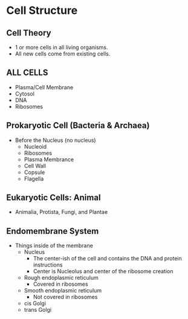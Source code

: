 # Cell Structure
## Cell Theory
- 1 or more cells in all living organisms.
- All new cells come from existing cells.
## ALL CELLS
- Plasma/Cell Membrane
- Cytosol
- DNA
- Ribosomes
## Prokaryotic Cell (Bacteria & Archaea)
- Before the Nucleus (no nucleus)
	- Nucleoid
	- Ribosomes
	- Plasma Membrance
	- Cell Wall
	- Copsule
	- Flagella
## Eukaryotic Cells: Animal
- Animalia, Protista, Fungi, and Plantae
## Endomembrane System
- Things inside of the membrane
	- Nucleus
		- The center-ish of the cell and contains the DNA and protein instructions
		- Center is Nucleolus and center of the ribosome creation
	- Rough endoplasmic reticulum
		- Covered in ribosomes
	- Smooth endoplasmic reticulum
		- Not covered in ribosomes
	- cis Golgi
	- trans Golgi